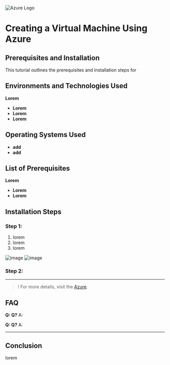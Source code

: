 ![Azure Logo](https://i.imgur.com/3iwtTkN.jpeg)

# Creating a Virtual Machine Using Azure


## Prerequisites and Installation

This tutorial outlines the prerequisites and installation steps for 

## Environments and Technologies Used
 **Lorem**
-  **Lorem** 
-  **Lorem** 
-  **Lorem** 


## Operating Systems Used
-  **add** 
-  **add** 

## List of Prerequisites

**Lorem**
-  **Lorem** 
-  **Lorem** 

## Installation Steps

### Step 1: 


1. lorem
2. lorem
3. lorem
&nbsp;


![image]()
![image]()

### Step 2:    

---

>! For more details, visit the [Azure](add).

## FAQ
**Q: Q?**
A: 

**Q: Q?**
A: 
-- -
## Conclusion
lorem

